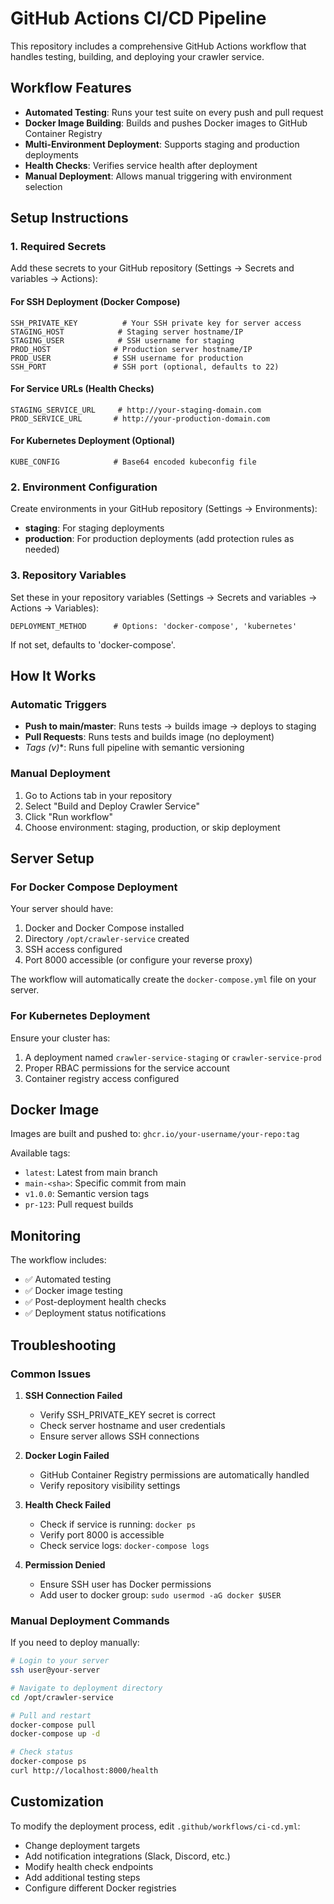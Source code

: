 # GitHub Actions CI/CD Pipeline

This repository includes a comprehensive GitHub Actions workflow that handles testing, building, and deploying your crawler service.

## Workflow Features

- **Automated Testing**: Runs your test suite on every push and pull request
- **Docker Image Building**: Builds and pushes Docker images to GitHub Container Registry
- **Multi-Environment Deployment**: Supports staging and production deployments
- **Health Checks**: Verifies service health after deployment
- **Manual Deployment**: Allows manual triggering with environment selection

## Setup Instructions

### 1. Required Secrets

Add these secrets to your GitHub repository (Settings → Secrets and variables → Actions):

#### For SSH Deployment (Docker Compose)
```
SSH_PRIVATE_KEY          # Your SSH private key for server access
STAGING_HOST            # Staging server hostname/IP
STAGING_USER            # SSH username for staging
PROD_HOST              # Production server hostname/IP  
PROD_USER              # SSH username for production
SSH_PORT               # SSH port (optional, defaults to 22)
```

#### For Service URLs (Health Checks)
```
STAGING_SERVICE_URL     # http://your-staging-domain.com
PROD_SERVICE_URL       # http://your-production-domain.com
```

#### For Kubernetes Deployment (Optional)
```
KUBE_CONFIG            # Base64 encoded kubeconfig file
```

### 2. Environment Configuration

Create environments in your GitHub repository (Settings → Environments):

- **staging**: For staging deployments
- **production**: For production deployments (add protection rules as needed)

### 3. Repository Variables

Set these in your repository variables (Settings → Secrets and variables → Actions → Variables):

```
DEPLOYMENT_METHOD      # Options: 'docker-compose', 'kubernetes'
```

If not set, defaults to 'docker-compose'.

## How It Works

### Automatic Triggers
- **Push to main/master**: Runs tests → builds image → deploys to staging
- **Pull Requests**: Runs tests and builds image (no deployment)
- **Tags (v*)**: Runs full pipeline with semantic versioning

### Manual Deployment
1. Go to Actions tab in your repository
2. Select "Build and Deploy Crawler Service"
3. Click "Run workflow"
4. Choose environment: staging, production, or skip deployment

## Server Setup

### For Docker Compose Deployment

Your server should have:
1. Docker and Docker Compose installed
2. Directory `/opt/crawler-service` created
3. SSH access configured
4. Port 8000 accessible (or configure your reverse proxy)

The workflow will automatically create the `docker-compose.yml` file on your server.

### For Kubernetes Deployment

Ensure your cluster has:
1. A deployment named `crawler-service-staging` or `crawler-service-prod`
2. Proper RBAC permissions for the service account
3. Container registry access configured

## Docker Image

Images are built and pushed to: `ghcr.io/your-username/your-repo:tag`

Available tags:
- `latest`: Latest from main branch
- `main-<sha>`: Specific commit from main
- `v1.0.0`: Semantic version tags
- `pr-123`: Pull request builds

## Monitoring

The workflow includes:
- ✅ Automated testing
- ✅ Docker image testing
- ✅ Post-deployment health checks
- ✅ Deployment status notifications

## Troubleshooting

### Common Issues

1. **SSH Connection Failed**
   - Verify SSH_PRIVATE_KEY secret is correct
   - Check server hostname and user credentials
   - Ensure server allows SSH connections

2. **Docker Login Failed**
   - GitHub Container Registry permissions are automatically handled
   - Verify repository visibility settings

3. **Health Check Failed**
   - Check if service is running: `docker ps`
   - Verify port 8000 is accessible
   - Check service logs: `docker-compose logs`

4. **Permission Denied**
   - Ensure SSH user has Docker permissions
   - Add user to docker group: `sudo usermod -aG docker $USER`

### Manual Deployment Commands

If you need to deploy manually:

```bash
# Login to your server
ssh user@your-server

# Navigate to deployment directory
cd /opt/crawler-service

# Pull and restart
docker-compose pull
docker-compose up -d

# Check status
docker-compose ps
curl http://localhost:8000/health
```

## Customization

To modify the deployment process, edit `.github/workflows/ci-cd.yml`:

- Change deployment targets
- Add notification integrations (Slack, Discord, etc.)
- Modify health check endpoints
- Add additional testing steps
- Configure different Docker registries
